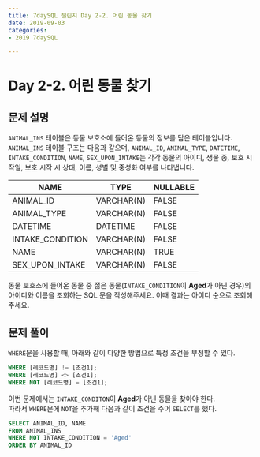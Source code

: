 ```yaml
---
title: 7daySQL 챌린지 Day 2-2. 어린 동물 찾기
date: 2019-09-03
categories: 
- 2019 7daySQL

---
```


# Day 2-2. 어린 동물 찾기

## 문제 설명
`ANIMAL_INS` 테이블은 동물 보호소에 들어온 동물의 정보를 담은 테이블입니다. `ANIMAL_INS` 테이블 구조는 다음과 같으며, `ANIMAL_ID`, `ANIMAL_TYPE`, `DATETIME`, `INTAKE_CONDITION`, `NAME`, `SEX_UPON_INTAKE`는 각각 동물의 아이디, 생물 종, 보호 시작일, 보호 시작 시 상태, 이름, 성별 및 중성화 여부를 나타냅니다.

| NAME | TYPE | NULLABLE |
|--------|--------|----|
| ANIMAL_ID | 	VARCHAR(N)  |FALSE|
|ANIMAL_TYPE|VARCHAR(N)|FALSE|
|DATETIME|DATETIME|FALSE|
|INTAKE_CONDITION|VARCHAR(N)|FALSE|
|NAME|VARCHAR(N)|TRUE|
|SEX_UPON_INTAKE|VARCHAR(N)|FALSE|

동물 보호소에 들어온 동물 중 젊은 동물(`INTAKE_CONDITION`이 **Aged**가 아닌 경우)의 아이디와 이름을 조회하는 SQL 문을 작성해주세요. 이때 결과는 아이디 순으로 조회해주세요.

## 문제 풀이
`WHERE`문을 사용할 때, 아래와 같이 다양한 방법으로 특정 조건을 부정할 수 있다.

```SQL
WHERE [레코드명] != [조건1];
WHERE [레코드명] <> [조건1];
WHERE NOT [레코드명] = [조건1];
```

이번 문제에서는 `INTAKE_CONDITON`이 **Aged**가 아닌 동물을 찾아야 한다.<br>
따라서 `WHERE`문에 `NOT`을 추가해 다음과 같이 조건을 주어 `SELECT`를 했다.

```SQL
SELECT ANIMAL_ID, NAME
FROM ANIMAL_INS
WHERE NOT INTAKE_CONDITION = 'Aged'
ORDER BY ANIMAL_ID
```
